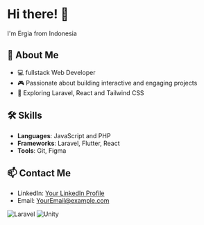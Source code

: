 # Hi there! 👋  
I'm Ergia from Indonesia  

## 🚀 About Me  
- 💻 fullstack Web Developer  
- 🎮 Passionate about building interactive and engaging projects  
- 🌟 Exploring Laravel, React and Tailwind CSS  

## 🛠️ Skills  
- **Languages**: JavaScript and PHP  
- **Frameworks**: Laravel, Flutter, React  
- **Tools**: Git, Figma  


## 📫 Contact Me  
- LinkedIn: [Your LinkedIn Profile](link-to-linkedin)  
- Email: [YourEmail@example.com](mailto:YourEmail@example.com)

![Laravel](https://img.shields.io/badge/-Laravel-F55247?logo=laravel&logoColor=white)
![Unity](https://img.shields.io/badge/-Unity-000000?logo=unity&logoColor=white)

